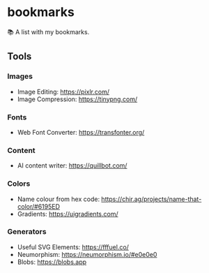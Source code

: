 # bookmarks
:books: A list with my bookmarks.

## Tools

### Images
- Image Editing: https://pixlr.com/
- Image Compression: https://tinypng.com/

### Fonts
- Web Font Converter: https://transfonter.org/

### Content
- AI content writer: https://quillbot.com/

### Colors
- Name colour from hex code: https://chir.ag/projects/name-that-color/#6195ED
- Gradients: https://uigradients.com/

### Generators
- Useful SVG Elements: https://fffuel.co/
- Neumorphism: https://neumorphism.io/#e0e0e0
- Blobs: https://blobs.app
